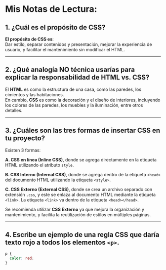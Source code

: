 # Mis Notas de Lectura:

## 1. ¿Cuál es el propósito de CSS?

**El propósito de CSS es**:  
Dar estilo, separar contenidos y presentación, mejorar la experiencia de usuario, y facilitar el mantenimiento sin modificar el HTML.

---

## 2. ¿Qué analogía NO técnica usarías para explicar la responsabilidad de HTML vs. CSS?

El **HTML** es como la estructura de una casa, como las paredes, los cimientos y las habitaciones.  
En cambio, **CSS** es como la decoración y el diseño de interiores, incluyendo los colores de las paredes, los muebles y la iluminación, entre otros detalles.

---

## 3. ¿Cuáles son las tres formas de insertar CSS en tu proyecto?

Existen 3 formas:

**A. CSS en línea (Inline CSS)**, donde se agrega directamente en la etiqueta HTML utilizando el atributo `style`.

**B. CSS Interno (Internal CSS)**, donde se agrega dentro de la etiqueta `<head>` del documento HTML utilizando la etiqueta `<style>`.

**C. CSS Externo (External CSS)**, donde se crea un archivo separado con extensión `.css`, y este se enlaza al documento HTML mediante la etiqueta `<link>`. La etiqueta `<link>` va dentro de la etiqueta `<head></head>`.

Se recomienda utilizar **CSS Externo** ya que mejora la organización y mantenimiento, y facilita la reutilización de estilos en múltiples páginas.

---

## 4. Escribe un ejemplo de una regla CSS que daría texto rojo a todos los elementos `<p>`.

```css
p {
  color: red;
}
